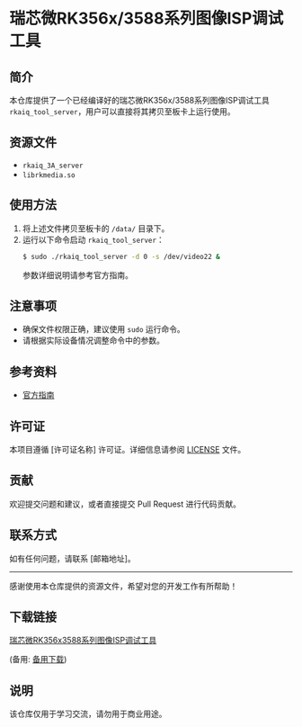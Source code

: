 # 瑞芯微RK356x/3588系列图像ISP调试工具

## 简介
本仓库提供了一个已经编译好的瑞芯微RK356x/3588系列图像ISP调试工具 `rkaiq_tool_server`，用户可以直接将其拷贝至板卡上运行使用。

## 资源文件
- `rkaiq_3A_server`
- `librkmedia.so`

## 使用方法
1. 将上述文件拷贝至板卡的 `/data/` 目录下。
2. 运行以下命令启动 `rkaiq_tool_server`：
   ```sh
   $ sudo ./rkaiq_tool_server -d 0 -s /dev/video22 &
   ```
   参数详细说明请参考官方指南。

## 注意事项
- 确保文件权限正确，建议使用 `sudo` 运行命令。
- 请根据实际设备情况调整命令中的参数。

## 参考资料
- [官方指南](链接地址)

## 许可证
本项目遵循 [许可证名称] 许可证。详细信息请参阅 [LICENSE](LICENSE) 文件。

## 贡献
欢迎提交问题和建议，或者直接提交 Pull Request 进行代码贡献。

## 联系方式
如有任何问题，请联系 [邮箱地址]。

---
感谢使用本仓库提供的资源文件，希望对您的开发工作有所帮助！

## 下载链接
[瑞芯微RK356x3588系列图像ISP调试工具](https://pan.quark.cn/s/33a7b6ef839f) 

(备用: [备用下载](https://pan.baidu.com/s/1np03My8aaOernPgS21uJbw?pwd=1234))

## 说明

该仓库仅用于学习交流，请勿用于商业用途。
